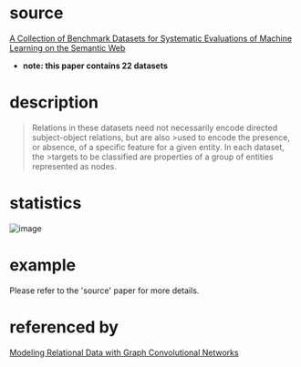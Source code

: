 # source
[A Collection of Benchmark Datasets for Systematic Evaluations of Machine Learning on the Semantic Web](https://madoc.bib.uni-mannheim.de/41308/1/Ristoski_Datasets.pdf)
* **note: this paper contains 22 datasets**
# description
>Relations in these datasets need not necessarily encode directed subject-object relations, but are also >used to encode the presence, or absence, of a specific feature for a given entity. In each dataset, the >targets to be classified are properties of a group of entities represented as nodes.
# statistics
![image](https://user-images.githubusercontent.com/51369075/97096103-f029a300-1699-11eb-91e8-ac385bc8e867.png)
# example
Please refer to the 'source' paper for more details.
# referenced by
[Modeling Relational Data with Graph Convolutional Networks](https://arxiv.org/pdf/1703.06103v4.pdf)

